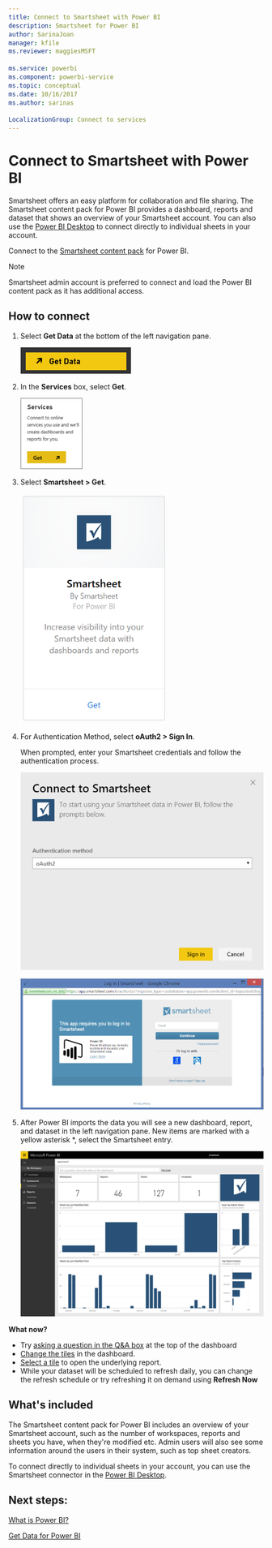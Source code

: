 ```yaml
---
title: Connect to Smartsheet with Power BI
description: Smartsheet for Power BI
author: SarinaJoan
manager: kfile
ms.reviewer: maggiesMSFT

ms.service: powerbi
ms.component: powerbi-service
ms.topic: conceptual
ms.date: 10/16/2017
ms.author: sarinas

LocalizationGroup: Connect to services
---
```

# Connect to Smartsheet with Power BI
Smartsheet offers an easy platform for collaboration and file sharing. The Smartsheet content pack for Power BI provides a dashboard, reports and dataset that shows an overview of your Smartsheet account. You can also use the [Power BI Desktop](desktop-connect-to-data.md) to connect directly to individual sheets in your account. 

Connect to the [Smartsheet content pack](https://app.powerbi.com/groups/me/getdata/services/smartsheet) for Power BI.

>[!NOTE]
>Smartsheet admin account is preferred to connect and load the Power BI content pack as it has additional access.

## How to connect
1. Select **Get Data** at the bottom of the left navigation pane.
   
   ![](media/service-connect-to-smartsheet/pbi_getdata.png)
2. In the **Services** box, select **Get**.
   
   ![](media/service-connect-to-smartsheet/pbi_getservices.png) 
3. Select **Smartsheet \> Get**.
   
   ![](media/service-connect-to-smartsheet/smartsheet.png)
4. For Authentication Method, select **oAuth2 \> Sign In**.
   
   When prompted, enter your Smartsheet credentials and follow the authentication process.
   
   ![](media/service-connect-to-smartsheet/creds.png)
   
   ![](media/service-connect-to-smartsheet/creds2.png)
5. After Power BI imports the data you will see a new dashboard, report, and dataset in the left navigation pane. New items are marked with a yellow asterisk \*, select the Smartsheet entry.
   
   ![](media/service-connect-to-smartsheet/dashboard.png)

**What now?**

* Try [asking a question in the Q&A box](power-bi-q-and-a.md) at the top of the dashboard
* [Change the tiles](service-dashboard-edit-tile.md) in the dashboard.
* [Select a tile](service-dashboard-tiles.md) to open the underlying report.
* While your dataset will be scheduled to refresh daily, you can change the refresh schedule or try refreshing it on demand using **Refresh Now**

## What's included
The Smartsheet content pack for Power BI includes an overview of your Smartsheet account, such as the number of workspaces, reports and sheets you have, when they're modified etc. Admin users will also see some information around the users in their system, such as top sheet creators.  

To connect directly to individual sheets in your account, you can use the Smartsheet connector in the [Power BI Desktop](desktop-connect-to-data.md).  

## Next steps:

[What is Power BI?](power-bi-overview.md)

[Get Data for Power BI](service-get-data.md)